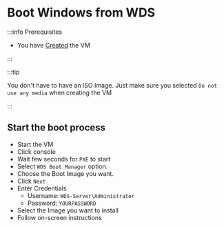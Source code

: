 

# Boot Windows from WDS

:::info Prerequisites

- You have [Created](./create-windows-vm) the VM

:::

:::tip

You don't have to have an ISO Image.
Just make sure you selected `Do not use any media` when creating the VM

:::

## Start the boot process

- Start the VM
- Click console
- Wait few seconds for `PXE` to start
- Select `WDS Boot Manager` option.
- Choose the Boot Image you want.
- Click `Next`
- Enter Credentials
	- Username: `WDS-Server\Administrator`
	- Password: `YOURPASSWORD`
- Select the Image you want to install
- Follow on-screen instructions
